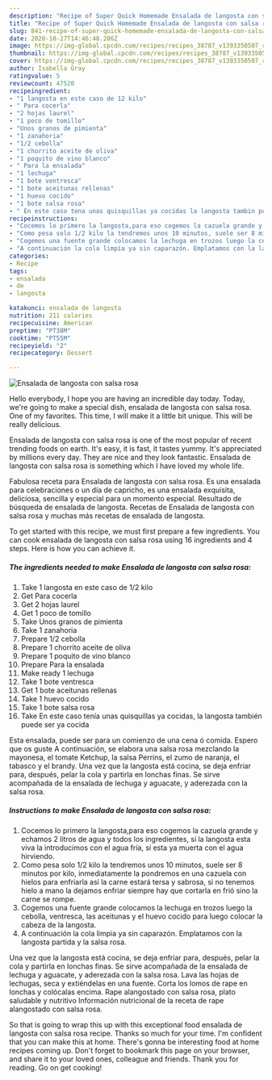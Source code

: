 ```yaml
---
description: "Recipe of Super Quick Homemade Ensalada de langosta con salsa rosa"
title: "Recipe of Super Quick Homemade Ensalada de langosta con salsa rosa"
slug: 841-recipe-of-super-quick-homemade-ensalada-de-langosta-con-salsa-rosa
date: 2020-10-27T14:46:48.286Z
image: https://img-global.cpcdn.com/recipes/recipes_38787_v1393350507_receta_foto_00038787/751x532cq70/ensalada-de-langosta-con-salsa-rosa-foto-principal.jpg
thumbnail: https://img-global.cpcdn.com/recipes/recipes_38787_v1393350507_receta_foto_00038787/751x532cq70/ensalada-de-langosta-con-salsa-rosa-foto-principal.jpg
cover: https://img-global.cpcdn.com/recipes/recipes_38787_v1393350507_receta_foto_00038787/751x532cq70/ensalada-de-langosta-con-salsa-rosa-foto-principal.jpg
author: Isabella Gray
ratingvalue: 5
reviewcount: 47520
recipeingredient:
- "1 langosta en este caso de 12 kilo"
- " Para cocerla"
- "2 hojas laurel"
- "1 poco de tomillo"
- "Unos granos de pimienta"
- "1 zanahoria"
- "1/2 cebolla"
- "1 chorrito aceite de oliva"
- "1 poquito de vino blanco"
- " Para la ensalada"
- "1 lechuga"
- "1 bote ventresca"
- "1 bote aceitunas rellenas"
- "1 huevo cocido"
- "1 bote salsa rosa"
- " En este caso tena unas quisquillas ya cocidas la langosta tambin puede ser ya cocida"
recipeinstructions:
- "Cocemos lo primero la langosta,para eso cogemos la cazuela grande y echamos 2 litros de agua y todos los ingredientes, sí la langosta esta viva la introducimos con el agua fría, sí esta ya muerta con el agua hirviendo."
- "Como pesa solo 1/2 kilo la tendremos unos 10 minutos, suele ser 8 minutos por kilo, inmediatamente la pondremos en una cazuela con hielos para enfriarla así la carne estará tersa y sabrosa, si no tenemos hielo a mano la dejamos enfriar siempre hay que cortarla en frió sino la carne se rompe."
- "Cogemos una fuente grande colocamos la lechuga en trozos luego la cebolla, ventresca, las aceitunas y el huevo cocido para luego colocar la cabeza de la langosta."
- "A continuación la cola limpia ya sin caparazón. Emplatamos con la langosta partida y la salsa rosa."
categories:
- Recipe
tags:
- ensalada
- de
- langosta

katakunci: ensalada de langosta 
nutrition: 211 calories
recipecuisine: American
preptime: "PT38M"
cooktime: "PT55M"
recipeyield: "2"
recipecategory: Dessert

---
```



![Ensalada de langosta con salsa rosa](https://img-global.cpcdn.com/recipes/recipes_38787_v1393350507_receta_foto_00038787/751x532cq70/ensalada-de-langosta-con-salsa-rosa-foto-principal.jpg)

Hello everybody, I hope you are having an incredible day today. Today, we're going to make a special dish, ensalada de langosta con salsa rosa. One of my favorites. This time, I will make it a little bit unique. This will be really delicious.

Ensalada de langosta con salsa rosa is one of the most popular of recent trending foods on earth. It's easy, it is fast, it tastes yummy. It's appreciated by millions every day. They are nice and they look fantastic. Ensalada de langosta con salsa rosa is something which I have loved my whole life.

Fabulosa receta para Ensalada de langosta con salsa rosa. Es una ensalada para celebraciones o un día de capricho, es una ensalada exquisita, deliciosa, sencilla y especial para un momento especial. Resultado de búsqueda de ensalada de langosta. Recetas de Ensalada de langosta con salsa rosa y muchas más recetas de ensalada de langosta.


To get started with this recipe, we must first prepare a few ingredients. You can cook ensalada de langosta con salsa rosa using 16 ingredients and 4 steps. Here is how you can achieve it.

<!--inarticleads1-->

##### The ingredients needed to make Ensalada de langosta con salsa rosa:

1. Take 1 langosta en este caso de 1/2 kilo
1. Get  Para cocerla
1. Get 2 hojas laurel
1. Get 1 poco de tomillo
1. Take Unos granos de pimienta
1. Take 1 zanahoria
1. Prepare 1/2 cebolla
1. Prepare 1 chorrito aceite de oliva
1. Prepare 1 poquito de vino blanco
1. Prepare  Para la ensalada
1. Make ready 1 lechuga
1. Take 1 bote ventresca
1. Get 1 bote aceitunas rellenas
1. Take 1 huevo cocido
1. Take 1 bote salsa rosa
1. Take  En este caso tenía unas quisquillas ya cocidas, la langosta también puede ser ya cocida


Esta ensalada, puede ser para un comienzo de una cena ó comida. Espero que os guste A continuación, se elabora una salsa rosa mezclando la mayonesa, el tomate Ketchup, la salsa Perrins, el zumo de naranja, el tabasco y el brandy. Una vez que la langosta está cocina, se deja enfriar para, después, pelar la cola y partirla en lonchas finas. Se sirve acompañada de la ensalada de lechuga y aguacate, y aderezada con la salsa rosa. 

<!--inarticleads2-->

##### Instructions to make Ensalada de langosta con salsa rosa:

1. Cocemos lo primero la langosta,para eso cogemos la cazuela grande y echamos 2 litros de agua y todos los ingredientes, sí la langosta esta viva la introducimos con el agua fría, sí esta ya muerta con el agua hirviendo.
1. Como pesa solo 1/2 kilo la tendremos unos 10 minutos, suele ser 8 minutos por kilo, inmediatamente la pondremos en una cazuela con hielos para enfriarla así la carne estará tersa y sabrosa, si no tenemos hielo a mano la dejamos enfriar siempre hay que cortarla en frió sino la carne se rompe.
1. Cogemos una fuente grande colocamos la lechuga en trozos luego la cebolla, ventresca, las aceitunas y el huevo cocido para luego colocar la cabeza de la langosta.
1. A continuación la cola limpia ya sin caparazón. Emplatamos con la langosta partida y la salsa rosa.


Una vez que la langosta está cocina, se deja enfriar para, después, pelar la cola y partirla en lonchas finas. Se sirve acompañada de la ensalada de lechuga y aguacate, y aderezada con la salsa rosa. Lava las hojas de lechugas, seca y extiéndelas en una fuente. Corta los lomos de rape en lonchas y colócalas encima. Rape alangostado con salsa rosa, plato saludable y nutritivo Información nutricional de la receta de rape alangostado con salsa rosa. 

So that is going to wrap this up with this exceptional food ensalada de langosta con salsa rosa recipe. Thanks so much for your time. I'm confident that you can make this at home. There's gonna be interesting food at home recipes coming up. Don't forget to bookmark this page on your browser, and share it to your loved ones, colleague and friends. Thank you for reading. Go on get cooking!
